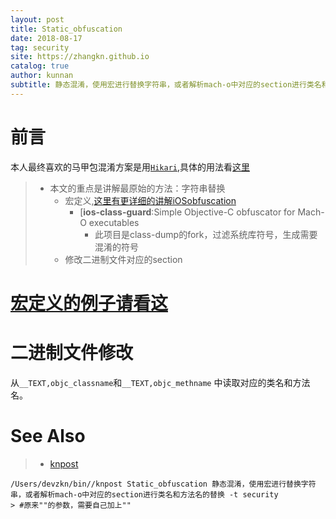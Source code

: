```yaml
---
layout: post
title: Static_obfuscation
date: 2018-08-17
tag: security
site: https://zhangkn.github.io
catalog: true
author: kunnan
subtitle: 静态混淆，使用宏进行替换字符串，或者解析mach-o中对应的section进行类名和方法名的替换 
---
```




# 前言

本人最终喜欢的马甲包混淆方案是用[`Hikari`](https://github.com/HikariObfuscator/Hikari),具体的用法看[这里](https://kunnan.github.io/2018/06/05/iosObfuscation/)

> * 本文的重点是讲解最原始的方法：字符串替换
>   * 宏定义,[这里有更详细的讲解iOSobfuscation](https://zhangkn.github.io/2018/04/iOSobfuscation/)
>     * [**ios-class-guard**:Simple Objective-C obfuscator for Mach-O executables
>       * 此项目是class-dump的fork，过滤系统库符号，生成需要混淆的符号
>   * 修改二进制文件对应的section



# [ 宏定义的例子请看这](https://github.com/AloneMonkey/iOSREBook/tree/6dd028fea7d9ec9376cde5cc51de93f53fe5a20d/chapter-8/8.2%20%E9%9D%99%E6%80%81%E6%B7%B7%E6%B7%86/TargetApp/TargetApp)



#  二进制文件修改

从`__TEXT,objc_classname`和`__TEXT,objc_methname` 中读取对应的类名和方法名。

# See Also 

>* [knpost](https://github.com/zhangkn/KNBin/blob/master/knpost) 
>
```
/Users/devzkn/bin//knpost Static_obfuscation 静态混淆，使用宏进行替换字符串，或者解析mach-o中对应的section进行类名和方法名的替换 -t security
> #原来""的参数，需要自己加上""
```

